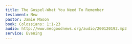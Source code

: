 ```yaml
---
title: The Gospel-What You Need To Remember
testament: New
pastor: Jamie Mason
book: Colossians: 1:1-23
audio: http://www.mecgoodnews.org/audio/200120192.mp3
service: Evening
---
```

